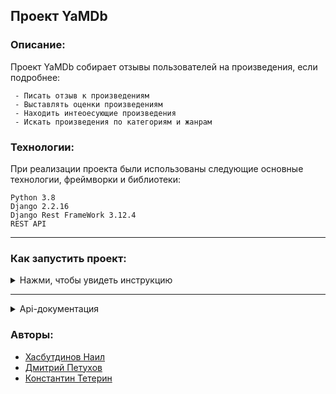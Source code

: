 ## Проект YaMDb

### Описание:
Проект YaMDb собирает отзывы пользователей на произведения, если подробнее:
```
 - Писать отзыв к произведениям
 - Выставлять оценки произведениям
 - Находить интеоесующие произведения
 - Искать произведения по категориям и жанрам
 ```

### Технологии:
При реализации проекта были использованы следующие основные технологии, фреймворки и библиотеки:

```
Python 3.8
Django 2.2.16
Django Rest FrameWork 3.12.4
REST API
```
___

### Как запустить проект:

<details>
  <summary markdown="span">Нажми, чтобы увидеть инструкцию</summary>
 
 -------

Клонировать репозиторий и перейти в него в командной строке:

```
git clone git@github.com:naelsa/api_yamdb.git
```

```
cd api_yamdb
```

Cоздать и активировать виртуальное окружение:

```
python3 -m venv env
```

```
source env/bin/activate
```

```
python3 -m pip install --upgrade pip
```

Установить зависимости из файла requirements.txt:

```
pip install -r requirements.txt
```

Выполнить миграции:

```
python3 manage.py migrate
```

Запустить проект:

```
python3 manage.py runserver
```

</details>

_____

<details>
  <summary markdown="span">Api-документация</summary>
 
 ------

```
http://127.0.0.1:8000/redoc/
 
```

  
</details>


### Авторы:
- [Хасбутдинов Наил](https://github.com/naelsa)
- [Дмитрий Петухов](https://github.com/Dmitry-russ)
- [Константин Тетерин](https://github.com/E9401)